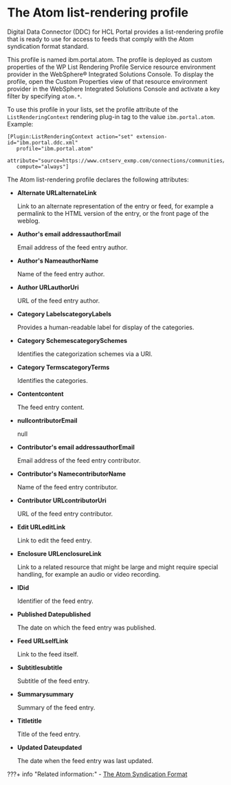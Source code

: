 # The Atom list-rendering profile

Digital Data Connector \(DDC\) for HCL Portal provides a list-rendering profile that is ready to use for access to feeds that comply with the Atom syndication format standard.

This profile is named ibm.portal.atom. The profile is deployed as custom properties of the WP List Rendering Profile Service resource environment provider in the WebSphere® Integrated Solutions Console. To display the profile, open the Custom Properties view of that resource environment provider in the WebSphere Integrated Solutions Console and activate a key filter by specifying `atom.*`.

To use this profile in your lists, set the profile attribute of the `ListRenderingContext` rendering plug-in tag to the value `ibm.portal.atom`. Example:

```
[Plugin:ListRenderingContext action="set" extension-id="ibm.portal.ddc.xml" 
   profile="ibm.portal.atom" 
   attribute="source=https://www.cntserv_exmp.com/connections/communities/service/atom/catalog/public"
   compute="always"]
```

The Atom list-rendering profile declares the following attributes:

-   **Alternate URLalternateLink**

    Link to an alternate representation of the entry or feed, for example a permalink to the HTML version of the entry, or the front page of the weblog.

-   **Author's email addressauthorEmail**

    Email address of the feed entry author.

-   **Author's NameauthorName**

    Name of the feed entry author.

-   **Author URLauthorUri**

    URL of the feed entry author.

-   **Category LabelscategoryLabels**

    Provides a human-readable label for display of the categories.

-   **Category SchemescategorySchemes**

    Identifies the categorization schemes via a URI.

-   **Category TermscategoryTerms**

    Identifies the categories.

-   **Contentcontent**

    The feed entry content.

-   **nullcontributorEmail**

    null

-   **Contributor's email addressauthorEmail**

    Email address of the feed entry contributor.

-   **Contributor's NamecontributorName**

    Name of the feed entry contributor.

-   **Contributor URLcontributorUri**

    URL of the feed entry contributor.

-   **Edit URLeditLink**

    Link to edit the feed entry.

-   **Enclosure URLenclosureLink**

    Link to a related resource that might be large and might require special handling, for example an audio or video recording.

-   **IDid**

    Identifier of the feed entry.

-   **Published Datepublished**

    The date on which the feed entry was published.

-   **Feed URLselfLink**

    Link to the feed itself.

-   **Subtitlesubtitle**

    Subtitle of the feed entry.

-   **Summarysummary**

    Summary of the feed entry.

-   **Titletitle**

    Title of the feed entry.

-   **Updated Dateupdated**

    The date when the feed entry was last updated.



???+ info "Related information:"
    - [The Atom Syndication Format](http://www.ietf.org/rfc/rfc4287)

